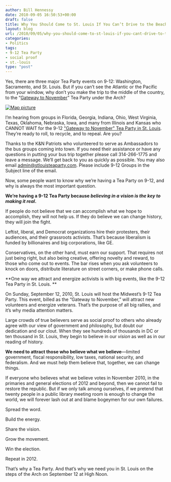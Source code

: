 ```yaml
---
author: Bill Hennessy
date: 2010-09-05 16:50:53+00:00
draft: false
title: Why You Should Come to St. Louis If You Can’t Drive to the Beach
layout: blog
url: /2010/09/05/why-you-should-come-to-st-louis-if-you-cant-drive-to-the-beach/
categories:
- Politics
tags:
- 9-12 Tea Party
- social proof
- st.-louis
type: "post"
---
```


Yes, there are three major Tea Party events on 9-12: Washington, Sacramento, and St. Louis. But if you can’t see the Atlantic or the Pacific from your window, why don’t you make the trip to the middle of the country, to the “[Gateway to November](https://recyclegovernment.org/stlouis)” Tea Party under the Arch?

 

[![Map picture](https://hennessysview.com/wp-content/uploads/2010/09/map3bf186505b12.jpg)
](https://www.bing.com/maps/default.aspx?v=2&cp=37.99616~-93.95508&lvl=4&style=h&sp=aN.38.68551_-90.70313_You%2520Are%2520Here%2520on%25209-12-2010_The%2520%2522Gateway%2520to%2520November%2522%2520Tea%2520Party%2520starts%2520at%2520Noon%2520under%2520the%2520Gateway%2520Arch.%2520%2520Get%2520there%2520early_http%253a%252f%252frecyclegovernment.org%252fstlouis&mkt=en-us&FORM=LLWR)

 

 

I’m hearing from groups in Florida, Georgia, Indiana, Ohio, West Virginia, Texas, Oklahoma, Nebraska, Iowa, and many from Illinois and Kansas who CANNOT WAIT for the 9-12 ["Gateway to November" Tea Party in St. Louis](https://stlouisteaparty.com/). They’re ready to roll, to recycle, and to repeal. Are you?

 

Thanks to the K&N Patriots who volunteered to serve as Ambassadors to the bus groups coming into town. If you need their assistance or have any questions in putting your bus trip together please call 314-266-1775 and leave a message. We’ll get back to you as quickly as possible. You may also email [admin@stlouisteaparty.com](mailto:admin@stlouisteaparty.com). Please include 9-12 Groups in the Subject line of the email.

 

Now, some people want to know why we’re having a Tea Party on 9-12, and why is always the most important question.

 

**We’re having a 9-12 Tea Party because _believing in a vision is the key to making it real_.**

 

If people do not believe that we can accomplish what we hope to accomplish, they will not help us. If they do believe we can change history, they will join the fight.

 

Leftist, liberal, and Democrat organizations hire their protesters, their audiences, and their grassroots activists. That’s because liberalism is funded by billionaires and big corporations, like GE.

 

Conservatives, on the other hand, must earn our support. That requires not just being right, but also being creative, offering novelty and reward, to those who come out to events. The bar rises when you ask volunteers to knock on doors, distribute literature on street corners, or make phone calls.

 

**One way we attract and energize activists is with big events, like the 9-12 Tea Party in St. Louis. **

 

On Sunday, September 12, 2010, St. Louis will host the Midwest’s 9-12 Tea Party. This event, billed as the “Gateway to November,” will attract new volunteers and energize veterans. That’s the purpose of all big rallies, and it’s why media attention matters.

 

Large crowds of true believers serve as social proof to others who already agree with our view of government and philosophy, but doubt our dedication and our clout. When they see hundreds of thousands in DC or ten thousand in St. Louis, they begin to believe in our _vision_ as well as in our reading of history. 

 

**We need to attract those who believe what we believe**—limited government, fiscal responsibility, low taxes, national security, and federalism. And we must help them believe that, together, we can change things. 

 

If everyone who believes what we believe votes in November 2010, in the primaries and general elections of 2012 and beyond, then we cannot fail to restore the republic. But if we only talk among ourselves, if we pretend that twenty people in a public library meeting room is enough to change the world, we will forever lash out at and blame bogeymen for our own failures.

 

Spread the word.

 

Build the energy. 

 

Share the vision.

 

Grow the movement.

 

Win the election. 

 

Repeat in 2012.

 

That’s why a Tea Party. And that’s why we need you in St. Louis on the steps of the Arch on September 12 at High Noon.
